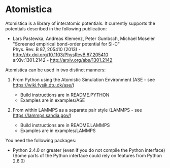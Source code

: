 Atomistica
==========

Atomistica is a library of interatomic potentials. It currently supports the
potentials described in the following publication:

*   Lars Pastewka, Andreas Klemenz, Peter Gumbsch, Michael Moseler  
    "Screened empirical bond-order potential for Si-C"  
    Phys. Rev. B 87, 205410 (2013) - http://dx.doi.org/10.1103/PhysRevB.87.205410  
    arXiv:1301.2142 - http://arxiv.org/abs/1301.2142  

Atomistica can be used in two distinct manners:

1.  From Python using the Atomistic Simulation Environment
    (ASE - see https://wiki.fysik.dtu.dk/ase/)
    * Build instructions are in README.PYTHON
    * Examples are in examples/ASE

2.  From within LAMMPS as a separate pair style
    (LAMMPS - see https://lammps.sandia.gov/)
    * Build instructions are in README.LAMMPS
    * Examples are in examples/LAMMPS

You need the following packages:

* Python 2.4.0 or greater (even if you do not compile the Python interface)
  (Some parts of the Python interface could rely on features from Python 2.6.0)


